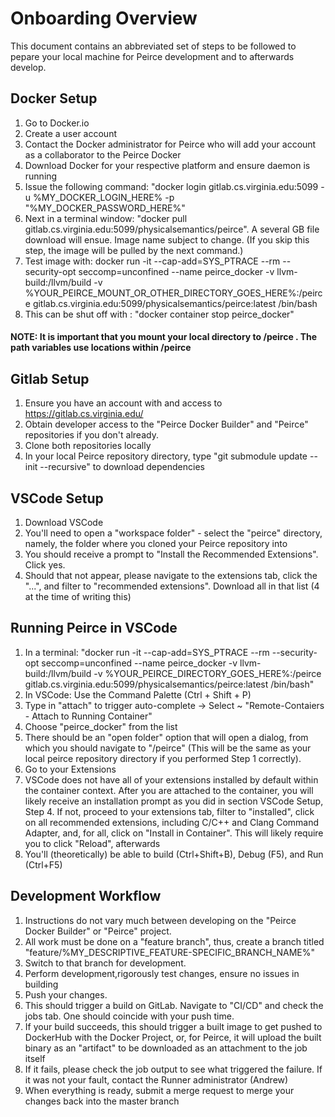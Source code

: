 # Onboarding Overview

This document contains an abbreviated set of steps to be followed to pepare your local machine for Peirce development and to afterwards develop.

## Docker Setup

1. Go to Docker.io
2. Create a user account
3. Contact the Docker administrator for Peirce who will add your account as a collaborator to the Peirce Docker
4. Download Docker for your respective platform and ensure daemon is running
5. Issue the following command: "docker login gitlab.cs.virginia.edu:5099 -u %MY_DOCKER_LOGIN_HERE% -p "%MY_DOCKER_PASSWORD_HERE%"
6. Next in a terminal window: "docker pull gitlab.cs.virginia.edu:5099/physicalsemantics/peirce". A several GB file download will ensue. Image name subject to change. (If you skip this step, the image will be pulled by the next command.)
7. Test image with: docker run -it --cap-add=SYS_PTRACE --rm --security-opt seccomp=unconfined --name peirce_docker -v llvm-build:/llvm/build -v %YOUR_PEIRCE_MOUNT_OR_OTHER_DIRECTORY_GOES_HERE%:/peirce gitlab.cs.virginia.edu:5099/physicalsemantics/peirce:latest /bin/bash
8. This can be shut off with : "docker container stop peirce_docker"

#### NOTE: It is important that you mount your local directory to /peirce . The path variables use locations within /peirce

## Gitlab Setup

1. Ensure you have an account with and access to https://gitlab.cs.virginia.edu/
2. Obtain developer access to the "Peirce Docker Builder" and "Peirce" repositories if you don't already.
3. Clone both repositories locally
4. In your local Peirce repository directory, type "git submodule update --init --recursive" to download dependencies

## VSCode Setup

1. Download VSCode
2. You'll need to open a "workspace folder" - select the "peirce" directory, namely, the folder where you cloned your Peirce repository into
3. You should receive a prompt to "Install the Recommended Extensions". Click yes.
4. Should that not appear, please navigate to the extensions tab, click the "...", and filter to "recommended extensions". Download all in that list (4 at the time of writing this)

## Running Peirce in VSCode

1. In a terminal: "docker run -it --cap-add=SYS_PTRACE --rm --security-opt seccomp=unconfined --name peirce_docker -v llvm-build:/llvm/build -v %YOUR_PEIRCE_DIRECTORY_GOES_HERE%:/peirce gitlab.cs.virginia.edu:5099/physicalsemantics/peirce:latest /bin/bash"
2. In VSCode: Use the Command Palette (Ctrl + Shift + P)
3. Type in "attach" to trigger auto-complete -> Select ~ "Remote-Contaiers - Attach to Running Container"
4. Choose "peirce_docker" from the list
5. There should be an "open folder" option that will open a dialog, from which you should navigate to "/peirce" (This will be the same as your local peirce repository directory if you performed Step 1 correctly).
6. Go to your Extensions
7. VSCode does not have all of your extensions installed by default within the container context. After you are attached to the container, you will likely receive an installation prompt as you did in section VSCode Setup, Step 4. If not, proceed to your extensions tab, filter to "installed", click on all recommended extensions, including C/C++ and Clang Command Adapter, and, for all, click on "Install in Container". This will likely require you to click "Reload", afterwards
8. You'll (theoretically) be able to build (Ctrl+Shift+B), Debug (F5), and Run (Ctrl+F5)


## Development Workflow

1. Instructions do not vary much between developing on the "Peirce Docker Builder" or "Peirce" project.
2. All work must be done on a "feature branch", thus, create a branch titled "feature/%MY_DESCRIPTIVE_FEATURE-SPECIFIC_BRANCH_NAME%"
3. Switch to that branch for development.
4. Perform development,rigorously test changes, ensure no issues in building
5. Push your changes. 
6. This should trigger a build on GitLab. Navigate to "CI/CD" and check the jobs tab. One should coincide with your push time.
7. If your build succeeds, this should trigger a built image to get pushed to DockerHub with the Docker Project, or, for Peirce, it will upload the built binary as an "artifact" to be downloaded as an attachment to the job itself
8. If it fails, please check the job output to see what triggered the failure. If it was not your fault, contact the Runner administrator (Andrew)
9. When everything is ready, submit a merge request to merge your changes back into the master branch